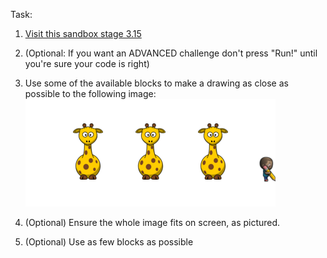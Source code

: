 Task: 

1. [Visit this sandbox stage 3.15](https://studio.code.org/s/course3/stage/3/puzzle/15)

1. (Optional: If you want an ADVANCED challenge don't press "Run!" until you're sure your code is right)

1. Use some of the available blocks to make a drawing as close as possible to the following image:  !["three giraffes standing in a line"](assessment_task_course3_3.15_draw_three_giraffes.png)

1. (Optional) Ensure the whole image fits on screen, as pictured.

1. (Optional) Use as few blocks as possible

